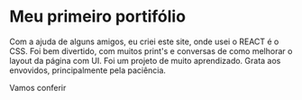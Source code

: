 # Meu primeiro portifólio

Com a ajuda de alguns amigos, eu criei este site, onde usei o REACT é o CSS. Foi bem divertido, com muitos print's e conversas de como melhorar o layout da página com UI. Foi um projeto de muito aprendizado. Grata aos envovidos, principalmente pela paciência.

Vamos conferir
